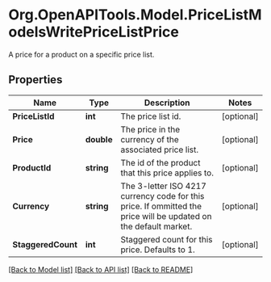# Org.OpenAPITools.Model.PriceListModelsWritePriceListPrice
A price for a product on a specific price list.

## Properties

Name | Type | Description | Notes
------------ | ------------- | ------------- | -------------
**PriceListId** | **int** | The price list id. | [optional] 
**Price** | **double** | The price in the currency of the associated price list. | [optional] 
**ProductId** | **string** | The id of the product that this price applies to. | [optional] 
**Currency** | **string** | The 3-letter ISO 4217 currency code for this price. If ommitted the price will be updated on the default market. | [optional] 
**StaggeredCount** | **int** | Staggered count for this price. Defaults to 1. | [optional] 

[[Back to Model list]](../README.md#documentation-for-models) [[Back to API list]](../README.md#documentation-for-api-endpoints) [[Back to README]](../README.md)

